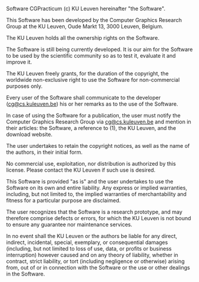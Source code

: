 Software CGPracticum (c) KU Leuven hereinafter "the Software".

This Software has been developed by the Computer Graphics Research Group at the 
KU Leuven, Oude Markt 13, 3000 Leuven, Belgium.

The KU Leuven holds all the ownership rights on the Software.

The Software is still being currently developed. It is our aim for the Software 
to be used by the scientific community so as to test it, evaluate it and 
improve it.

The KU Leuven freely grants, for the duration of the copyright, the worldwide 
non-exclusive right to use the Software for non-commercial purposes only.

Every user of the Software shall communicate to the developer 
(cg@cs.kuleuven.be) his or her remarks as to the use of the Software.

In case of using the Software for a publication, the user must notify the 
Computer Graphics Research Group via cg@cs.kuleuven.be and mention in their 
articles: the Software, a reference to (1), the KU Leuven, and the download 
website.

The user undertakes to retain the copyright notices, as well as the name of the 
authors, in their initial form.

No commercial use, exploitation, nor distribution is authorized by this 
license. Please contact the KU Leuven if such use is desired.

This Software is provided "as is" and the user undertakes to use the Software on 
its own and entire liability. Any express or implied warranties, including, but 
not limited to, the implied warranties of merchantability and fitness for a 
particular purpose are disclaimed.

The user recognizes that the Software is a research prototype, and may therefore 
comprise defects or errors, for which the KU Leuven is not bound to ensure any 
guarantee nor maintenance services.

In no event shall the KU Leuven or the authors be liable for any direct, 
indirect, incidental, special, exemplary, or consequential damages (including, 
but not limited to loss of use, data, or profits or business interruption) 
however caused and on any theory of liability, whether in contract, strict 
liability, or tort (including negligence or otherwise) arising from, out of or 
in connection with the Software or the use or other dealings in the Software.
